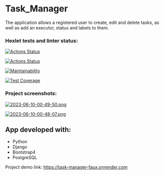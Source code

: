 # Task_Manager

The application allows a registered user to create, edit and delete tasks, as well as add an executor, status and labels to them.

### Hexlet tests and linter status:

[![Actions Status](https://github.com/SvetlanaAkaemova/python-project-52/workflows/hexlet-check/badge.svg)](https://github.com/SvetlanaAkaemova/python-project-52/actions)

[![Actions Status](https://github.com/SvetlanaAkaemova/python-project-52/workflows/my_check/badge.svg)](https://github.com/SvetlanaAkaemova/python-project-52/actions)

[![Maintainability](https://api.codeclimate.com/v1/badges/ef1250ca57e17fc02476/maintainability)](https://codeclimate.com/github/SvetlanaAkaemova/python-project-52/maintainability)

[![Test Coverage](https://api.codeclimate.com/v1/badges/ef1250ca57e17fc02476/test_coverage)](https://codeclimate.com/github/SvetlanaAkaemova/python-project-52/test_coverage)

### Project screenshots:

[![2023-06-10-00-49-50.png](https://i.postimg.cc/nhBPcp0K/2023-06-10-00-49-50.png)](https://postimg.cc/5X93sdcj)

[![2023-06-10-00-48-07.png](https://i.postimg.cc/tgDDYTP6/2023-06-10-00-48-07.png)](https://postimg.cc/KKktWm0c)


## App developed with:

- Python
- Django
- Bootstrap4
- PostgreSQL

Project demo link: https://task-manager-faux.onrender.com
